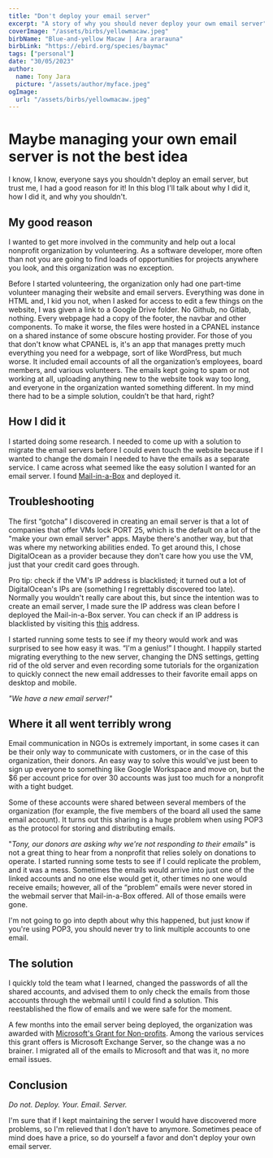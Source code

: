 ```yaml
---
title: "Don't deploy your email server"
excerpt: "A story of why you should never deploy your own email server"
coverImage: "/assets/birbs/yellowmacaw.jpeg"
birbName: "Blue-and-yellow Macaw | Ara ararauna"
birbLink: "https://ebird.org/species/baymac"
tags: ["personal"]
date: "30/05/2023"
author:
  name: Tony Jara
  picture: "/assets/author/myface.jpeg"
ogImage:
  url: "/assets/birbs/yellowmacaw.jpeg"
---
```


# Maybe managing your own email server is not the best idea

I know, I know, everyone says you shouldn't deploy an email server, but trust me, I had a good reason for it!
In this blog I'll talk about why I did it, how I did it, and why you shouldn't.

## My good reason

I wanted to get more involved in the community and help out a local nonprofit organization by volunteering. As a software developer, more often than not you are going to find loads of opportunities for projects anywhere you look, and this organization was no exception.

Before I started volunteering, the organization only had one part-time volunteer managing their website and email servers. Everything was done in HTML and, I kid you not, when I asked for access to edit a few things on the website, I was given a link to a Google Drive folder. No Github, no Gitlab, nothing. Every webpage had a copy of the footer, the navbar and other components. To make it worse, the files were hosted in a CPANEL instance on a shared instance of some obscure hosting provider. For those of you that don't know what CPANEL is, it's an app that manages pretty much everything you need for a webpage, sort of like WordPress, but much worse. It included email accounts of all the organization’s employees, board members, and various volunteers. The emails kept going to spam or not working at all, uploading anything new to the website took way too long, and everyone in the organization wanted something different. In my mind there had to be a simple solution, couldn’t be that hard, right?

## How I did it

I started doing some research. I needed to come up with a solution to migrate the email servers before I could even touch the website because if I wanted to change the domain I needed to have the emails as a separate service. I came across what seemed like the easy solution I wanted for an email server. I found [Mail-in-a-Box](https://mailinabox.email/) and deployed it.

## Troubleshooting

The first “gotcha” I discovered in creating an email server is that a lot of companies that offer VMs lock PORT 25, which is the default on a lot of the "make your own email server" apps. Maybe there's another way, but that was where my networking abilities ended. To get around this, I chose DigitalOcean as a provider because they don't care how you use the VM, just that your credit card goes through.

Pro tip: check if the VM's IP address is blacklisted; it turned out a lot of DigitalOcean's IPs are (something I regrettably discovered too late). Normally you wouldn't really care about this, but since the intention was to create an email server, I made sure the IP address was clean before I deployed the Mail-in-a-Box server. You can check if an IP address is blacklisted by visiting this [this](https://mxtoolbox.com/blacklists.aspx) address.

I started running some tests to see if my theory would work and was surprised to see how easy it was. “I'm a genius!” I thought. I happily started migrating everything to the new server, changing the DNS settings, getting rid of the old server and even recording some tutorials for the organization to quickly connect the new email addresses to their favorite email apps on desktop and mobile.

_"We have a new email server!"_

## Where it all went terribly wrong

Email communication in NGOs is extremely important, in some cases it can be their only way to communicate with customers, or in the case of this organization, their donors. An easy way to solve this would've just been to sign up everyone to something like Google Workspace and move on, but the $6 per account price for over 30 accounts was just too much for a nonprofit with a tight budget.

Some of these accounts were shared between several members of the organization (for example, the five members of the board all used the same email account). It turns out this sharing is a huge problem when using POP3 as the protocol for storing and distributing emails.

"_Tony, our donors are asking why we're not responding to their emails_" is not a great thing to hear from a nonprofit that relies solely on donations to operate. I started running some tests to see if I could replicate the problem, and it was a mess. Sometimes the emails would arrive into just one of the linked accounts and no one else would get it, other times no one would receive emails; however, all of the “problem” emails were never stored in the webmail server that Mail-in-a-Box offered. All of those emails were gone.

I'm not going to go into depth about why this happened, but just know if you're using POP3, you should never try to link multiple accounts to one email.

## The solution

I quickly told the team what I learned, changed the passwords of all the shared accounts, and advised them to only check the emails from those accounts through the webmail until I could find a solution. This reestablished the flow of emails and we were safe for the moment.

A few months into the email server being deployed, the organization was awarded with [Microsoft's Grant for Non-profits](https://nonprofit.microsoft.com/). Among the various services this grant offers is Microsoft Exchange Server, so the change was a no brainer. I migrated all of the emails to Microsoft and that was it, no more email issues.

## Conclusion

_Do not. Deploy. Your. Email. Server._

I'm sure that if I kept maintaining the server I would have discovered more problems, so I'm relieved that I don’t have to anymore. Sometimes peace of mind does have a price, so do yourself a favor and don't deploy your own email server.
